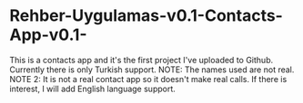 # Rehber-Uygulamas-v0.1-Contacts-App-v0.1-
This is a contacts app and it's the first project I've uploaded to Github.  Currently there is only Turkish support. NOTE: The names used are not real.   NOTE 2: It is not a real contact app so it doesn't make real calls.  If there is interest, I will add English language support. 
